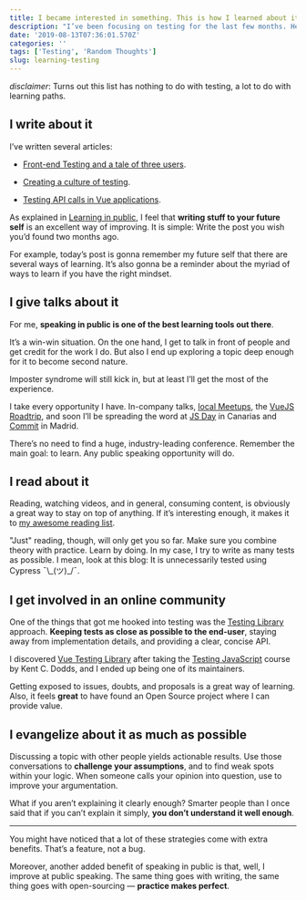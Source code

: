 ```yaml
---
title: I became interested in something. This is how I learned about it.
description: "I’ve been focusing on testing for the last few months. Here’s a non-compelling list of tools to learn about it."
date: '2019-08-13T07:36:01.570Z'
categories: ''
tags: ['Testing', 'Random Thoughts']
slug: learning-testing
---
```


_disclaimer_: Turns out this list has nothing to do with testing, a lot to do with learning paths.

## I write about it

I’ve written several articles:

* [Front-end Testing and a tale of three users](https://afontcu.dev/frontend-testing-code-consumers/).

* [Creating a culture of testing](https://afontcu.dev/culture-of-testing/).

* [Testing API calls in Vue applications](https://afontcu.dev/testing-api-calls/).

As explained in [Learning in public](https://afontcu.dev/learning-in-public/), I feel that **writing stuff to your future self** is an excellent way of improving. It is simple: Write the post you wish you’d found two months ago.

For example, today’s post is gonna remember my future self that there are several ways of learning. It’s also gonna be a reminder about the myriad of ways to learn if you have the right mindset.

## I give talks about it

For me, **speaking in public is one of the best learning tools out there**. 

It’s a win-win situation. On the one hand, I get to talk in front of people and get credit for the work I do. But also I end up exploring a topic deep enough for it to become second nature.

Imposter syndrome will still kick in, but at least I’ll get the most of the experience.

I take every opportunity I have. In-company talks, [local Meetups](https://www.eventbrite.com/e/edreamjs-frontend-dev-tech-talk-tickets-61779463037#tickets), the [VueJS Roadtrip](http://vuejsroadtrip.com/barcelona), and soon I’ll be spreading the word at [JS Day](https://jsdaycanarias.com/) in Canarias and [Commit](https://2019.commit-conf.com/) in Madrid.

There’s no need to find a huge, industry-leading conference. Remember the main goal: to learn. Any public speaking opportunity will do.

## I read about it

Reading, watching videos, and in general, consuming content, is obviously a great way to stay on top of anything. If it’s interesting enough, it makes it to [my awesome reading list](https://github.com/afontcu/awesome-learning).

"Just" reading, though, will only get you so far. Make sure you combine theory with practice. Learn by doing. In my case, I try to write as many tests as possible. I mean, look at this blog: It is unnecessarily tested using Cypress ¯\\\_(ツ)\_/¯.

## I get involved in an online community

One of the things that got me hooked into testing was the [Testing Library](https://testing-library) approach. **Keeping tests as close as possible to the end-user**, staying away from implementation details, and providing a clear, concise API.

I discovered [Vue Testing Library](https://github.com/testing-library/vue-testing-library) after taking the [Testing JavaScript](https://testingjavascript.com/) course by Kent C. Dodds, and I ended up being one of its maintainers.

Getting exposed to issues, doubts, and proposals is a great way of learning. Also, it feels **great** to have found an Open Source project where I can provide value.

## I evangelize about it as much as possible

Discussing a topic with other people yields actionable results. Use those conversations to **challenge your assumptions**, and to find weak spots within your logic. When someone calls your opinion into question, use to improve your argumentation.

What if you aren’t explaining it clearly enough? Smarter people than I once said that if you can’t explain it simply, **you don’t understand it well enough**.

---

You might have noticed that a lot of these strategies come with extra benefits. That’s a feature, not a bug.

Moreover, another added benefit of speaking in public is that, well, I improve at public speaking. The same thing goes with writing, the same thing goes with open-sourcing — **practice makes perfect**.
